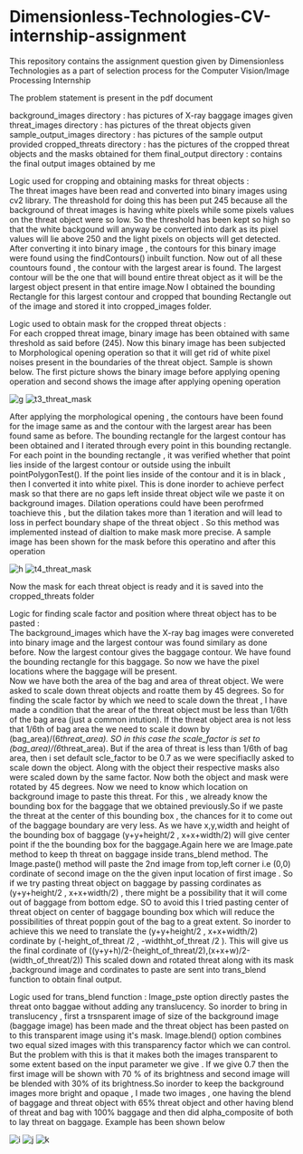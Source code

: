 # Dimensionless-Technologies-CV-internship-assignment
This repository contains the assignment question given by Dimensionless Technologies as a part of selection process for the Computer Vision/Image Processing Internship

The problem statement is present in the pdf document  

background_images directory       : has pictures of X-ray baggage images given   
threat_images directory           : has pictures of the threat objects given  
sample_output_images directory    : has pictures of the sample output provided 
cropped_threats directory         : has the pictures of the cropped threat objects and the masks obtained for them
final_output directory            : contains the final output images obtained by me

Logic used for cropping and obtaining masks for threat objects :    
	The threat images have been read and converted into binary images using cv2 library. The threashold for doing this has been put 245 because all the background of threat images is having white pixels while some pixels values on the threat object were so low. So the threshold has been kept so high so that the white backgound will anyway be converted into dark as its pixel values will lie above 250 and the light pixels on objects will get detected. After converting it into binary image , the contours for this binary image were found using the findContours() inbuilt function. Now out of all these countours found , the contour with the largest arear is found. The largest contour will be the one that will bound entire threat object as it will be the largest object present in that entire image.Now I obtained the bounding Rectangle for this largest contour and cropped that bounding Rectangle out of the image and stored it into cropped_images folder.
 
 Logic used to obtain mask for the cropped threat objects :  
 	For each cropped threat image, binary image has been obtained with same threshold as said before (245). Now this binary image has been subjected to Morphological opening operation so that it will get rid of white pixel noises present in the boundaries of the threat object. Sample is shown below. The first picture shows the binary image before applying opening operation and second shows the image after applying opening operation
	
![g](https://user-images.githubusercontent.com/76999699/162389169-d9303c68-b79a-48c7-b4d0-d70863a2ecb4.jpg)
![t3_threat_mask](https://user-images.githubusercontent.com/76999699/162387015-193366d2-06cd-458c-bdce-b97a30be668d.png)  
  
  After applying the morphological opening , the contours have been found for the image same as and the contour with the largest arear has been found same as before. The bounding rectangle for the largest contour has been obtained and I iterated through every point in this bounding rectangle. For each point in the bounding rectangle , it was verified whether that point lies inside of the largest contour or outside using the inbuilt pointPolygonTest(). If the point lies inside of the contour and it is in black , then I converted it into white pixel. This is done inorder to achieve perfect mask so that there are no gaps left inside threat object wile we paste it on background images. Dilation operations could have been perofrmed toachieve this , but the dilation takes more than 1 iteration and will lead to loss in perfect boundary shape of the threat object . So this method was implemented instead of dialtion to make mask more precise. A sample image has been shown for the mask before this operatino and after this operation
  
![h](https://user-images.githubusercontent.com/76999699/162391202-15878b49-e67a-4cec-b021-3c9b05270a01.jpg)
![t4_threat_mask](https://user-images.githubusercontent.com/76999699/162391271-262a8219-3fd7-4899-aa95-c93083c3137f.png)  

Now the mask for each threat object is ready and it is saved into the cropped_threats folder  

Logic for finding scale factor and position where threat object has to be pasted :  
	The background_images which have the X-ray bag images were convereted into binary image and the largest contour was found similary as done before. Now the largest contour gives the baggage contour. We have found the bounding rectangle for this baggage. So now we have the pixel locations where the baggage will be present.  
	Now we have both the area of the bag and area of threat object. We were asked to scale down threat objects and roatte them by 45 degrees. So for finding the scale factor by which we need to scale down the threat , I have made a condition that the arear of the threat object must be less than 1/6th of the bag area (just a common intution). If the threat object area is not less that 1/6th of bag area the we need to scale it down by (bag_area)/(6*threat_area). SO in this case the scale_factor is set to (bag_area)/(6*threat_area). But if the area of threat is less than 1/6th of bag area, then i set default scle_factor to be 0.7 as we were specifiaclly asked to scale down the object. Along with the object their respective masks also were scaled down by the same factor. Now both the object and mask were rotated by 45 degrees.
	Now we need to know which location on background image to paste this threat. For this , we already know the bounding box for the baggage that we obtained previously.So if we paste the threat at the center of this bounding box , the chances for it to come out of the baggage boundary are very less. As we have x,y,width and height of the bounding box of baggage (y+y+height/2 , x+x+width/2)  will give center point if the the bounding box for the baggage.Again here we are Image.pate method to keep th threat on baggage inside trans_blend method. The Image.paste() method will paste the 2nd image from top,left corner i.e (0,0) cordinate of second image on the the given input location of first image . So if we try pasting threat object on baggage by passing cordinates as (y+y+height/2 , x+x+width/2) , there might be a possibility that it will come out of baggage from bottom edge. SO to avoid this I tried pasting center of threat object on center of baggage bounding box which will reduce the possibilities of threat poppin gout of the bag to a great extent. So inorder to achieve this we need to translate the (y+y+height/2 , x+x+width/2) cordinate by (-height_of_threat /2 , -widthht_of_threat /2 ). This will give us the final cordinate of 
	((y+y+h)/2-(height_of_threat/2),(x+x+w)/2-(width_of_threat/2))
	This scaled down and rotated threat along with its mask ,background image and cordinates to paste are sent into trans_blend function to obtain final output.  

Logic used for trans_blend function : 
	Image_pste option directly pastes the threat onto baggae without adding any translucency. So inorder to bring in translucency , first a trsnsparent image of size of the background image (baggage image) has been made and the threat object has been pasted on to this transparent image using it's mask. Image.blend() option combines two equal sized images with this transparency factor which we can control. But the problem with this is that it makes both the images transparent to some extent based on the input parameter we give . If we give 0.7 then the first image will be shown with 70 % of its brightness and second image will be blended with 30% of its brightness.So inorder to keep the background images more bright and opaque , I made two images , one having the blend of baggage and threat object with 65% threat object and other having blend of threat and bag with 100% baggage and then did alpha_composite of both to lay threat on baggage. Example has been shown below

![i](https://user-images.githubusercontent.com/76999699/162408530-5e52b944-360c-4ff1-a82e-037ad91b755f.png)
![j](https://user-images.githubusercontent.com/76999699/162408570-e240e407-cd51-4327-9c25-1b9c9c7688de.png) 
![k](https://user-images.githubusercontent.com/76999699/162408611-571088c9-249f-4c5b-9573-e842434c6962.png)  



	

